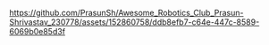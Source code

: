 

https://github.com/PrasunSh/Awesome_Robotics_Club_Prasun-Shrivastav_230778/assets/152860758/ddb8efb7-c64e-447c-8589-6069b0e85d3f

